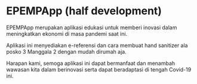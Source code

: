 # EPEMPApp (half development)
EPEMPApp merupakan aplikasi edukasi untuk memberi inovasi dalam meningkatkan ekonomi di masa pandemi saat ini.  
  
  
Aplikasi ini menyediakan e-referensi dan cara membuat hand sanitizer ala posko 3 Manggala 2 dengan mudah dirumah aja.  
  
  
Harapan kami, semoga aplikasi ini dapat bermanfaat dan menambah wawasan kita dalam berinovasi serta dapat beradaptasi di tengah Covid-19 ini.
